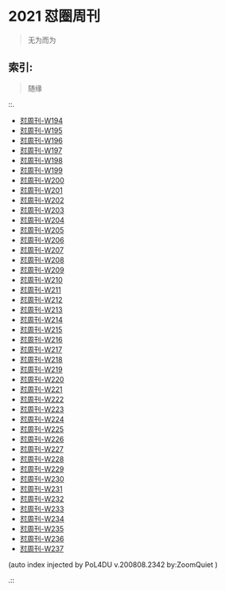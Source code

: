 # 2021 怼圈周刊
> 无为而为

## 索引:
> 随缘

::.

- [ 怼周刊-W194](194w.md)
- [ 怼周刊-W195](195w.md)
- [ 怼周刊-W196](196w.md)
- [ 怼周刊-W197](197w.md)
- [ 怼周刊-W198](198w.md)
- [ 怼周刊-W199](199w.md)
- [ 怼周刊-W200](200w.md)
- [ 怼周刊-W201](201w.md)
- [ 怼周刊-W202](202w.md)
- [ 怼周刊-W203](203w.md)
- [ 怼周刊-W204](204w.md)
- [ 怼周刊-W205](205w.md)
- [ 怼周刊-W206](206w.md)
- [ 怼周刊-W207](207w.md)
- [ 怼周刊-W208](208w.md)
- [ 怼周刊-W209](209w.md)
- [ 怼周刊-W210](210w.md)
- [ 怼周刊-W211](211w.md)
- [ 怼周刊-W212](212w.md)
- [ 怼周刊-W213](213w.md)
- [ 怼周刊-W214](214w.md)
- [ 怼周刊-W215](215w.md)
- [ 怼周刊-W216](216w.md)
- [ 怼周刊-W217](217w.md)
- [ 怼周刊-W218](218w.md)
- [ 怼周刊-W219](219w.md)
- [ 怼周刊-W220](220w.md)
- [ 怼周刊-W221](221w.md)
- [ 怼周刊-W222](222w.md)
- [ 怼周刊-W223](223w.md)
- [ 怼周刊-W224](224w.md)
- [ 怼周刊-W225](225w.md)
- [ 怼周刊-W226](226w.md)
- [ 怼周刊-W227](227w.md)
- [ 怼周刊-W228](228w.md)
- [ 怼周刊-W229](229w.md)
- [ 怼周刊-W230](230w.md)
- [ 怼周刊-W231](231w.md)
- [ 怼周刊-W232](232w.md)
- [ 怼周刊-W233](233w.md)
- [ 怼周刊-W234](234w.md)
- [ 怼周刊-W235](235w.md)
- [ 怼周刊-W236](236w.md)
- [ 怼周刊-W237](237w.md)

(auto index injected by 
PoL4DU v.200808.2342 by:ZoomQuiet
)

.::


